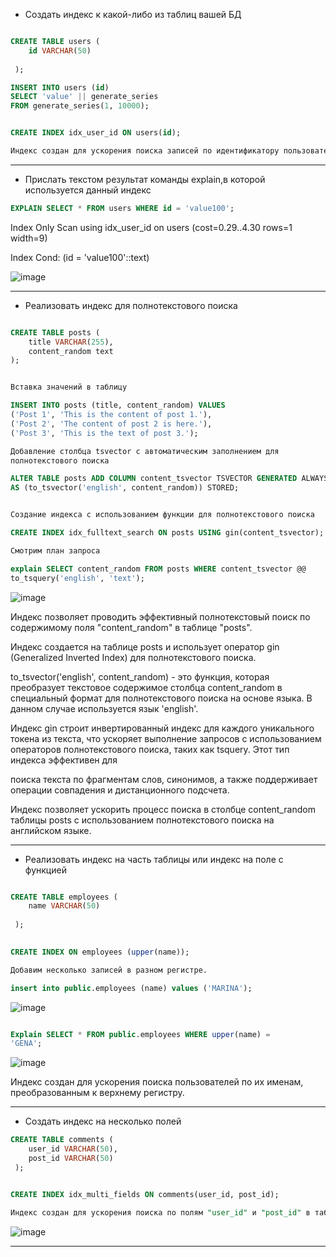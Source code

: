 * Создать индекс к какой-либо из таблиц вашей БД
```sql

CREATE TABLE users (
    id VARCHAR(50)
   
 );

INSERT INTO users (id)
SELECT 'value' || generate_series
FROM generate_series(1, 10000);


CREATE INDEX idx_user_id ON users(id);  

Индекс создан для ускорения поиска записей по идентификатору пользователя.

 ``` 
---------------------------

* Прислать текстом результат команды explain,в которой используется данный индекс
```sql  
EXPLAIN SELECT * FROM users WHERE id = 'value100';
```
Index Only Scan using idx_user_id on users  (cost=0.29..4.30 rows=1 width=9)

  Index Cond: (id = 'value100'::text)


![image](https://github.com/VyacheslavIT/postgre/assets/136000255/b6789566-e071-401f-b1cc-9770b93e83a7)

---------------------------

* Реализовать индекс для полнотекстового поиска
  
```sql

CREATE TABLE posts (
    title VARCHAR(255),
    content_random text
);


Вставка значений в таблицу

INSERT INTO posts (title, content_random) VALUES 
('Post 1', 'This is the content of post 1.'),
('Post 2', 'The content of post 2 is here.'),
('Post 3', 'This is the text of post 3.');

Добавление столбца tsvector с автоматическим заполнением для
полнотекстового поиска

ALTER TABLE posts ADD COLUMN content_tsvector TSVECTOR GENERATED ALWAYS
AS (to_tsvector('english', content_random)) STORED;


Создание индекса с использованием функции для полнотекстового поиска

CREATE INDEX idx_fulltext_search ON posts USING gin(content_tsvector);

Смотрим план запроса

explain SELECT content_random FROM posts WHERE content_tsvector @@
to_tsquery('english', 'text');

```
![image](https://github.com/VyacheslavIT/postgre/assets/136000255/deec00d8-c434-4b09-be32-de656dbc0ac9)


Индекс позволяет проводить эффективный полнотекстовый поиск по содержимому поля "content_random" в таблице "posts".

Индекс создается на таблице posts и использует оператор gin (Generalized Inverted Index) для полнотекстового поиска.

to_tsvector('english', content_random) - это функция, которая преобразует текстовое содержимое столбца content_random в специальный формат для полнотекстового поиска на основе языка. В данном случае используется язык 'english'.

Индекс gin строит инвертированный индекс для каждого уникального токена из текста, что ускоряет выполнение запросов с использованием операторов полнотекстового поиска, таких как tsquery. Этот тип индекса эффективен для 

поиска текста по фрагментам слов, синонимов, а также поддерживает операции совпадения и дистанционного подсчета.

Индекс позволяет ускорить процесс поиска в столбце content_random таблицы posts с использованием полнотекстового поиска на английском языке.

---------------------------  

* Реализовать индекс на часть таблицы или индекс на поле с функцией

```sql

CREATE TABLE employees (
    name VARCHAR(50)
   
 );

  
CREATE INDEX ON employees (upper(name));

Добавим несколько записей в разном регистре.

insert into public.employees (name) values ('MARINA');


```
![image](https://github.com/VyacheslavIT/postgre/assets/136000255/7ae080fa-7654-444e-b2cf-50dbd50a9e78)


```sql

Explain SELECT * FROM public.employees WHERE upper(name) =
'GENA';

```

![image](https://github.com/VyacheslavIT/postgre/assets/136000255/933a8376-c37b-4e19-87d2-59d28214f575)


Индекс создан для ускорения поиска пользователей по их именам, преобразованным к верхнему регистру.

---------------------------

* Создать индекс на несколько полей
```sql
CREATE TABLE comments (
    user_id VARCHAR(50),
    post_id VARCHAR(50)
 );


CREATE INDEX idx_multi_fields ON comments(user_id, post_id);

Индекс создан для ускорения поиска по полям "user_id" и "post_id" в таблице "comments".
```

![image](https://github.com/VyacheslavIT/postgre/assets/136000255/6e3f853b-69f9-409d-8b44-a733261d6993)

---------------------------

